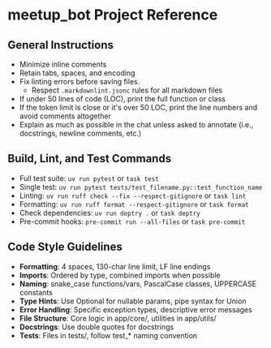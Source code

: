 # meetup_bot Project Reference

## General Instructions

- Minimize inline comments
- Retain tabs, spaces, and encoding
- Fix linting errors before saving files.
  - Respect `.markdownlint.jsonc` rules for all markdown files
- If under 50 lines of code (LOC), print the full function or class
- If the token limit is close or it's over 50 LOC, print the line numbers and avoid comments altogether
- Explain as much as possible in the chat unless asked to annotate (i.e., docstrings, newline comments, etc.)

## Build, Lint, and Test Commands

- Full test suite: `uv run pytest` or `task test`
- Single test: `uv run pytest tests/test_filename.py::test_function_name`
- Linting: `uv run ruff check --fix --respect-gitignore` or `task lint`
- Formatting: `uv run ruff format --respect-gitignore` or `task format`
- Check dependencies: `uv run deptry .` or `task deptry`
- Pre-commit hooks: `pre-commit run --all-files` or `task pre-commit`

## Code Style Guidelines

- **Formatting**: 4 spaces, 130-char line limit, LF line endings
- **Imports**: Ordered by type, combined imports when possible
- **Naming**: snake_case functions/vars, PascalCase classes, UPPERCASE constants
- **Type Hints**: Use Optional for nullable params, pipe syntax for Union
- **Error Handling**: Specific exception types, descriptive error messages
- **File Structure**: Core logic in app/core/, utilities in app/utils/
- **Docstrings**: Use double quotes for docstrings
- **Tests**: Files in tests/, follow test_* naming convention
